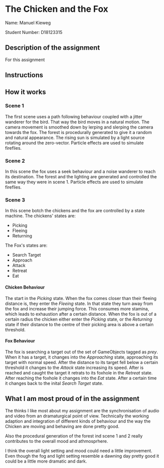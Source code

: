 # The Chicken and the Fox

Name: Manuel Kieweg

Student Number: D18123315

## Description of the assignment
For this assignment

## Instructions

## How it works
### Scene 1
The first scene uses a path following behaviour coupled with a jitter wanderer for the bird. That way the bird moves in a natural motion. The camera movement is smoothed down by lerping and slerping the camera towards the fox. The forest is procedurally generated to give it a random and natural appearance. The rising sun is simulated by a light source rotating around the zero-vector. Particle effects are used to simulate fireflies.

### Scene 2
In this scene the fox uses a seek behaviour and a noise wanderer to reach its destination. The forest and the lighting are generated and controlled the same way they were in scene 1. Particle effects are used to simulate fireflies.

### Scene 3
In this scene botch the chickens and the fox are controlled by a state machine. The chickens' states are:
- Picking
- Fleeing
- Returning

The Fox's states are:
- Search Target
- Approach
- Attack
- Retreat
- Eat

#### Chicken Behaviour
The start in the *Picking* state. When the fox comes closer than their fleeing distance is, they enter the *Fleeing* state. In that state they turn away from the fox and increase their jumping force. This consumes more stamina, which leads to exhaustion after a certain distance. When the fox is out of a certain radius the chicken either enter the *Picking* state, or the *Returning* state if their distance to the centre of their picking area is above a certain threshold.

#### Fox Behaviour
The fox is searching a target out of the set of GameObjects tagged as *prey*. When it has a target, it changes into the *Approaching* state, approaching its target with normal speed. After the distance to its target fell below a certain threshold it changes to the *Attack* state increasing its speed. After is reached and caught the target it retrats to its foxhole in the *Retreat* state. After reaching the foxhole it changes into the *Eat* state. After a certain time it changes back to the inital *Search Target* state.

## What I am most proud of in the assignment
The thinks I like most about my assignment are the synchronisation of audio and video from an dramaturgical point of view. Technically the working adaption and integration of different kinds of behaviour and the way the Chicken are moving and behaving are done pretty good.

Also the procedural generation of the forest ind scene 1 and 2 really contributes to the overall mood and athmosprhere.

I think the overall light setting and mood could need a little improvement. Even though the fog and light setting resemble a dawning day pretty good it could be a little more dramatic and dark.

